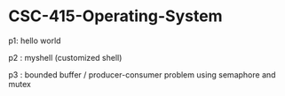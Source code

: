 # CSC-415-Operating-System
p1: hello world

p2 : myshell (customized shell)

p3 : bounded buffer / producer-consumer problem using semaphore and mutex
